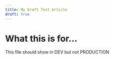 ```yaml
---
title: My Draft Test Article
draft: true
---
```


# What this is for...

This file should show in DEV but not PRODUCTION